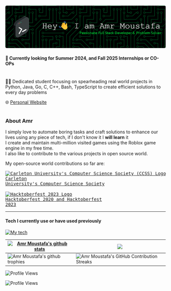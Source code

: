 ![Header](./My-header.png)

#### 🔘 Currently looking for **Summer 2024, and Fall 2025** Internships or CO-OPs


# 

👨‍💻 Dedicated student focusing on spearheading real world projects in Python, Java, Go, C, C++, Bash, TypeScript to create efficient solutions to every day problems

🌐 [Personal Website](https://amr.csproject.org?r=githubpage)

#

### About Amr
I simply love to automate boring tasks and craft solutions to enhance our lives using any piece of tech, if I don't know it I **will learn** it<br>
I create and maintain multi-million visited games using the Roblox game engine in my free time. <br>
I also like to contribute to the various projects in open source world.

My open-source world contributions so far are: <pre><a href="https://github.com/CarletonComputerScienceSociety"><img src="https://avatars.githubusercontent.com/u/1243507?v=4" align="center" width="20" alt="Carleton University's Computer Science Society (CCSS) Logo"></a> <a href="https://github.com/CarletonComputerScienceSociety">Carleton University's Computer Science Society</a><br>
<a href="https://hacktoberfest.com"><img src="https://iili.io/J5Hxj6B.jpg" align="center" width="20" alt="Hacktoberfest 2023 Logo"></a> <a href="https://hacktoberfest.com">Hacktoberfest 2020 and Hacktoberfest 2023</a></pre>

---


<!--<picture>
    <img src="/github-metrics.svg" alt="Metrics">
</picture>
-->

#### Tech I currently use or have used previously
[![My tech](https://skillicons.dev/icons?i=py,c,cpp,bash,js,ts,lua,go,dart,react,sass,html,css,nodejs,vim,openstack,postgres,powershell,prisma,pug,pycharm,qt,r,raspberrypi,redis,replit,robloxstudio,sqlite,supabase,selenium,ubuntu,vscode,xd,aws,gcp,azure,flutter,anaconda,androidstudio,atom,bitbucket,blender,bootstrap,bun,cloudflare,cmake,codepen,devto,discord,bots,discordjs,django,docker,electron,express,fastapi,figma,firebase,flask,gitlab,gradle,godot,grafana,graphql,gtk,htmx,idea,ai,kali,latex,linux,materialui,mysql,mongodb,netlify,nginx&perline=18)](https://skillicons.dev)

<!-- [![An image of @deniernal354's Holopin badges, which is a link to view their full Holopin profile](https://holopin.me/deniernal354)](https://holopin.io/@deniernal354)-->

<!--
### Languages
![Python](https://img.shields.io/badge/Python-07405E?style=for-the-badge&logo=python&logoColor=white)
![C](https://img.shields.io/badge/c-07405E.svg?style=for-the-badge&logo=c&logoColor=white)
![C++](https://img.shields.io/badge/c++-07405E.svg?style=for-the-badge&logo=c%2B%2B&logoColor=white)
![Java](https://img.shields.io/badge/java-07405E.svg?style=for-the-badge&logo=openjdk&logoColor=white)
![Dart](https://img.shields.io/badge/dart-07405E.svg?style=for-the-badge&logo=dart&logoColor=white)
![JavaScript](https://img.shields.io/badge/javascript-07405E.svg?style=for-the-badge&logo=javascript&logoColor=white)
![Lua](https://img.shields.io/badge/lua-07405E.svg?style=for-the-badge&logo=lua&logoColor=white)
![PowerShell](https://img.shields.io/badge/PowerShell-07405E.svg?style=for-the-badge&logo=powershell&logoColor=white)
![Bash](https://img.shields.io/badge/Bash-07405E?style=for-the-badge&logo=terminal&logoColor=white)

### ML/DL - Machine Learning / Deep Learning
![Matplotlib](https://img.shields.io/badge/Matplotlib-%2307405E.svg?style=for-the-badge&logo=Matplotlib&logoColor=black)
![NumPy](https://img.shields.io/badge/numpy-%2307405E.svg?style=for-the-badge&logo=numpy&logoColor=white)

### Frameworks / Platforms / Libraries
![Django](https://img.shields.io/badge/django-07405E.svg?style=for-the-badge&logo=django&logoColor=white)
![Bootstrap](https://img.shields.io/badge/Bootstrap-07405E?style=for-the-badge&logo=bootstrap&logoColor=white)
![Bulma](https://img.shields.io/badge/bulma-07405E?style=for-the-badge&logo=bulma&logoColor=white)
![Chart.js](https://img.shields.io/badge/chart.js-07405E.svg?style=for-the-badge&logo=chart.js&logoColor=white)
![Electron.js](https://img.shields.io/badge/Electron-07405E?style=for-the-badge&logo=Electron&logoColor=white)
![Expo](https://img.shields.io/badge/expo-07405E?style=for-the-badge&logo=expo&logoColor=#D04A37)
![Express.js](https://img.shields.io/badge/express.js-07405E.svg?style=for-the-badge&logo=express&logoColor=%2361DAFB)
![Flask](https://img.shields.io/badge/flask-07405E.svg?style=for-the-badge&logo=flask&logoColor=white)
![Flutter](https://img.shields.io/badge/Flutter-07405E.svg?style=for-the-badge&logo=Flutter&logoColor=white)
![Jinja](https://img.shields.io/badge/jinja-07405E.svg?style=for-the-badge&logo=jinja&logoColor=black)
![JWT](https://img.shields.io/badge/JWT-07405E?style=for-the-badge&logo=JSON%20web%20tokens)
![NodeJS](https://img.shields.io/badge/node.js-07405E?style=for-the-badge&logo=node.js&logoColor=white)
![Pug](https://img.shields.io/badge/Pug-07405E?style=for-the-badge&logo=pug&logoColor=A86454)
![React](https://img.shields.io/badge/React-07405E?style=for-the-badge&logo=react&logoColor=61DAFB)
![React Native](https://img.shields.io/badge/react_native-07405E.svg?style=for-the-badge&logo=react&logoColor=%2361DAFB)
![WordPress](https://img.shields.io/badge/WordPress-07405E.svg?style=for-the-badge&logo=WordPress&logoColor=white)

### Cloud Technology
![AWS](https://img.shields.io/badge/AWS-07405E.svg?style=for-the-badge&logo=amazon-aws&logoColor=white)
![Azure](https://img.shields.io/badge/azure-07405E.svg?style=for-the-badge&logo=microsoftazure&logoColor=white)
![Cloudflare](https://img.shields.io/badge/Cloudflare-07405E?style=for-the-badge&logo=Cloudflare&logoColor=white)
![DigitalOcean](https://img.shields.io/badge/DigitalOcean-07405E.svg?style=for-the-badge&logo=digitalOcean&logoColor=white)
![Firebase](https://img.shields.io/badge/firebase-07405E.svg?style=for-the-badge&logo=firebase)
![Github Pages](https://img.shields.io/badge/github%20pages-07405E?style=for-the-badge&logo=github&logoColor=white)
![Glitch](https://img.shields.io/badge/glitch-07405E.svg?style=for-the-badge&logo=glitch&logoColor=white)
![Heroku](https://img.shields.io/badge/heroku-07405E.svg?style=for-the-badge&logo=heroku&logoColor=white)
![Linode](https://img.shields.io/badge/linode-07405E?style=for-the-badge&logo=linode&logoColor=white)
![Netlify](https://img.shields.io/badge/netlify-07405E.svg?style=for-the-badge&logo=netlify&logoColor=white)
![OpenStack](https://img.shields.io/badge/Openstack-07405E.svg?style=for-the-badge&logo=openstack&logoColor=white)
![OVH](https://img.shields.io/badge/ovh-07405E.svg?style=for-the-badge&logo=ovh&logoColor=#123F6D)
![PythonAnywhere](https://img.shields.io/badge/pythonanywhere-07405E.svg?style=for-the-badge&logo=pythonanywhere&logoColor=black)
![Vercel](https://img.shields.io/badge/vercel-07405E.svg?style=for-the-badge&logo=vercel&logoColor=white)


### Operating Systems
![Windows](https://img.shields.io/badge/Windows-07405E?style=for-the-badge&logo=windows&logoColor=white)
![Ubuntu](https://img.shields.io/badge/Ubuntu-07405E?style=for-the-badge&logo=ubuntu&logoColor=white)
![Raspberry Pi Linux](https://img.shields.io/badge/Raspberry%20Pi%20Linux-07405E?logo=raspberrypi&logoColor=fff&style=for-the-badge)
![Kali](https://img.shields.io/badge/Kali-07405E?style=for-the-badge&logo=kalilinux&logoColor=white)
![Linux](https://img.shields.io/badge/Linux-07405E?style=for-the-badge&logo=linux&logoColor=white)
![Red Hat](https://img.shields.io/badge/Red%20Hat-07405E?style=for-the-badge&logo=redhat&logoColor=white)



### Databases
![Firebase](https://img.shields.io/badge/Firebase-07405e?style=for-the-badge&logo=Firebase&logoColor=white)
![MySQL](https://img.shields.io/badge/mysql-07405e.svg?style=for-the-badge&logo=mysql&logoColor=white)
![Redis](https://img.shields.io/badge/redis-07405e.svg?style=for-the-badge&logo=redis&logoColor=white)
![SQLite](https://img.shields.io/badge/sqlite-07405e.svg?style=for-the-badge&logo=sqlite&logoColor=white)
![Prisma](https://img.shields.io/badge/Prisma-07405e?style=for-the-badge&logo=Prisma&logoColor=white)



<details>
    <summary>
        Expand for a list of some more tools I have proficiency in and professional experience with    
    </summary>

> ## IDEs / Text Editors
> ![Android Studio](https://img.shields.io/badge/Android%20Studio-38693e.svg?style=for-the-badge&logo=android-studio&logoColor=white)
> ![IntelliJ IDEA](https://img.shields.io/badge/IntelliJIDEA-38693e.svg?style=for-the-badge&logo=intellij-idea&logoColor=white)
> ![Notepad++](https://img.shields.io/badge/Notepad++-38693e.svg?style=for-the-badge&logo=notepad%2b%2b&logoColor=white)
> ![Replit](https://img.shields.io/badge/Replit-38693e?style=for-the-badge&logo=Replit&logoColor=white)
> ![Visual Studio Code](https://img.shields.io/badge/Visual%20Studio%20Code-38693e.svg?style=for-the-badge&logo=visual-studio-code&logoColor=white)
> ![VS Code Insiders](https://img.shields.io/badge/VS%20Code%20Insiders-38693e.svg?style=for-the-badge&logo=visual-studio-code&logoColor=white)
> ![PyCharm](https://img.shields.io/badge/pycharm-38693e?style=for-the-badge&logo=pycharm&logoColor=black&color=black&labelColor=green)

> ## Other
> ![Jira](https://img.shields.io/badge/jira-0A0FFF.svg?style=for-the-badge&logo=jira&logoColor=white)
> ![Postman](https://img.shields.io/badge/Postman-0A0FFF?style=for-the-badge&logo=postman&logoColor=white)
> ![Power Bi](https://img.shields.io/badge/power_bi-0A0FFF?style=for-the-badge&logo=powerbi&logoColor=white)
> ![Trello](https://img.shields.io/badge/Trello-0A0FFF.svg?style=for-the-badge&logo=Trello&logoColor=white)
> ![Gunicorn](https://img.shields.io/badge/gunicorn-0A0FFF.svg?style=for-the-badge&logo=gunicorn&logoColor=white)
> ![Nginx](https://img.shields.io/badge/nginx-0A0FFF.svg?style=for-the-badge&logo=nginx&logoColor=white)
> ![Slack](https://img.shields.io/badge/Slack-0A0FFF?style=for-the-badge&logo=slack&logoColor=white)
> ![Selenium](https://img.shields.io/badge/-selenium-0A0FFF?style=for-the-badge&logo=selenium&logoColor=white)
> ![Bitbucket](https://img.shields.io/badge/bitbucket-0A0FFF.svg?style=for-the-badge&logo=bitbucket&logoColor=white)
> ![Git](https://img.shields.io/badge/git-0A0FFF.svg?style=for-the-badge&logo=git&logoColor=white)
> ![GitLab](https://img.shields.io/badge/gitlab-0A0FFF.svg?style=for-the-badge&logo=gitlab&logoColor=white)
</details>

-->

| <a href="https://github.com/anuraghazra/github-readme-stats"><img align="center" src="https://github-readme-stats-gray-eight-32.vercel.app/api?username=Deniernal354&show_icons=true&include_all_commits=true&count_private=true&theme=dracula&hide_border=true" alt="Amr Moustafa's github stats"/></a> | <a href="https://github.com/anuraghazra/github-readme-stats"><img align="center" src="https://github-readme-stats.vercel.app/api/top-langs/?username=Deniernal354&layout=compact&theme=dracula&hide_border=true" /></a> |
| ------------- | ------------- |
| <img align="center" src="https://github-profile-trophy.vercel.app/?username=Deniernal354&column=5&margin-w=7&margin-h=7&theme=dracula&no-frame=true" alt="Amr Moustafa's github trophies"/> | <img align="center" src="https://github-readme-streak-stats.herokuapp.com?user=Deniernal354&theme=dracula" alt="Amr Moustafa's GitHub Contribution Streaks"/> |

![Profile Views](https://komarev.com/ghpvc/?username=Deniernal354&color=4f6a31&style=flat-square) 

![Profile Views](https://visitcount.itsvg.in/api?id=Deniernal354&icon=0&color=6)


<!--
**Deniernal354/Deniernal354** is a ✨ _special_ ✨ repository because its `README.md` (this file) appears on your GitHub profile.

Here are some ideas to get you started:

- 🔭 I’m currently working on ...
- 🌱 I’m currently learning ...
- 👯 I’m looking to collaborate on ...
- 🤔 I’m looking for help with ...
- 💬 Ask me about ...
- 📫 How to reach me: ...
- 😄 Pronouns: ...
- ⚡ Fun fact: ...
-->
